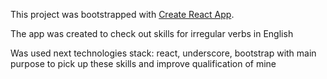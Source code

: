 This project was bootstrapped with [Create React App](https://github.com/facebookincubator/create-react-app).

The app was created to check out skills for irregular verbs in English

Was used next technologies stack: react, underscore, bootstrap with main purpose to pick up these skills and improve qualification of mine

